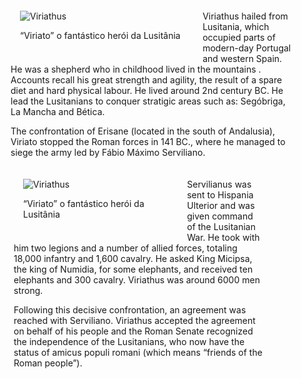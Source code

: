 <style>
    container{
			  float:left;
              width:90%;
			  margin-bottom: 10px;			                
             }
	image-container{
		width: 60%;
		float:left;
		border: hidden; 
		margin: 20px;	

	}
	img{
		object-fit:contain;	  	
	}
    container-text{
		display: block;
		margin-left: 5px;
		margin-top: 20px;
	}
	


</style>

<container>
  <image-container>
        	<img src="https://i0.wp.com/www.mundolusiada.com.br/wp-content/uploads/2018/12/Viriato_guerreiro_Lusitania.jpg?fit=900%2C628&ssl=1" alt="Viriathus">
	      <p>“Viriato” o fantástico herói da Lusitânia</p>
	 
   </image-container>
   
   <container-text>
   Viriathus hailed from Lusitania, which occupied parts of modern-day Portugal and western Spain. He was a shepherd who in childhood lived in the mountains . Accounts recall his great strength and agility, the result of a spare diet and hard physical labour.
He lived around 2nd century BC.
He lead the Lusitanians to conquer stratigic areas such as: Segóbriga, La Mancha and Bética.

The confrontation of Erisane (located in the south of Andalusia), Viriato stopped the Roman forces in 141 BC., where he managed to siege the army led by Fábio Máximo Serviliano.
</container-text>

<container>
	<image-container>
	  <img src="https://i0.wp.com/www.mundolusiada.com.br/wp-content/uploads/2018/12/Viriato_guerreiro_Lusitania.jpg?fit=900%2C628&ssl=1" alt="Viriathus">
	      <p>“Viriato” o fantástico herói da Lusitânia</p>
	</image-container>
	
  <container-text>
   Servilianus was sent to Hispania Ulterior and was given command of the Lusitanian War. He took with him two legions and a number of allied forces, totaling 18,000 infantry and 1,600 cavalry. He asked King Micipsa, the king of Numidia, for some elephants, and received ten elephants and 300 cavalry.
Viriathus was around 6000 men strong.

Following this decisive confrontation, an agreement was reached with Serviliano. Viriathus accepted the agreement on behalf of his people and the Roman Senate recognized the independence of the Lusitanians, who now have the status of amicus populi romani (which means “friends of the Roman people”).
</container-text>

</container>
